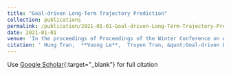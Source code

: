 ```yaml
---
title: "Goal-driven Long-Term Trajectory Prediction"
collection: publications
permalink: /publication/2021-01-01-Goal-driven-Long-Term-Trajectory-Prediction
date: 2021-01-01
venue: 'In the proceedings of Proceedings of the Winter Conference on Applications of Computer Vision (WACV)'
citation: ' Hung Tran,  **Vuong Le**,  Truyen Tran, &quot;Goal-driven Long-Term Trajectory Prediction.&quot; In the proceedings of Proceedings of the Winter Conference on Applications of Computer Vision (WACV), 2021.'
---
```

Use [Google Scholar](https://scholar.google.com/scholar?q=Goal+driven+Long+Term+Trajectory+Prediction){:target="_blank"} for full citation